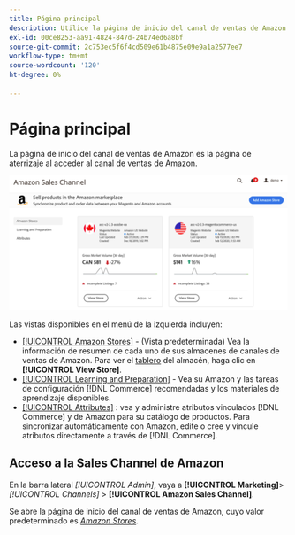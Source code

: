 ```yaml
---
title: Página principal
description: Utilice la página de inicio del canal de ventas de Amazon en sus  [!DNL Commerce] Admin to access your [!DNL Amazon Marketplace] anuncios y actividad.
exl-id: 00ce8253-aa91-4824-847d-24b74ed6a8bf
source-git-commit: 2c753ec5f6f4cd509e61b4875e09e9a1a2577ee7
workflow-type: tm+mt
source-wordcount: '120'
ht-degree: 0%

---
```


# Página principal

La página de inicio del canal de ventas de Amazon es la página de aterrizaje al acceder al canal de ventas de Amazon.

![Página de inicio del canal de ventas de Amazon](assets/amazon-sales-channel-home-tabs.png)

Las vistas disponibles en el menú de la izquierda incluyen:

- [[!UICONTROL Amazon Stores]](./managing-stores.md) - (Vista predeterminada) Vea la información de resumen de cada uno de sus almacenes de canales de ventas de Amazon. Para ver el [tablero](./amazon-store-dashboard.md) del almacén, haga clic en **[!UICONTROL View Store]**.
- [[!UICONTROL Learning and Preparation]](./learning-preparation.md) - Vea su Amazon y las tareas de configuración  [!DNL Commerce] recomendadas y los materiales de aprendizaje disponibles.
- [[!UICONTROL Attributes]](./managing-attributes.md) : vea y administre atributos vinculados  [!DNL Commerce] y de Amazon para su catálogo de productos. Para sincronizar automáticamente con Amazon, edite o cree y vincule atributos directamente a través de [!DNL Commerce].

## Acceso a la Sales Channel de Amazon

En la barra lateral _[!UICONTROL Admin]_, vaya a **[!UICONTROL Marketing]**>_[!UICONTROL Channels]_ > **[!UICONTROL Amazon Sales Channel]**.

Se abre la página de inicio del canal de ventas de Amazon, cuyo valor predeterminado es [_Amazon Stores_](./managing-stores.md).
